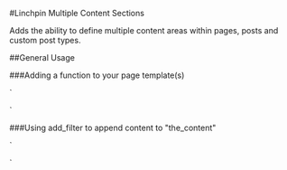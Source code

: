 #Linchpin Multiple Content Sections

Adds the ability to define multiple content areas within pages, posts and custom post types.

##General Usage

###Adding a function to your page template(s)

`<?php if ( function_exists( 'mcs_display_sections' ) ) : ?>
 	<?php mcs_display_sections(); ?>
 <?php endif; ?>`
 
###Using add_filter to append content to "the_content"

`
<?php
add_action('the_content', 'add_multiple_content_sections');
function add_multiple_content_sections( $the_content ) {
    $the_content .= get_mcs_sections();
    return $the_content;
} ?>
`